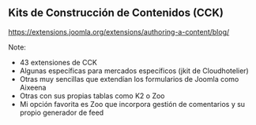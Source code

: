 ## Kits de Construcción de Contenidos (CCK)
https://extensions.joomla.org/extensions/authoring-a-content/blog/

Note:
* 43 extensiones de CCK
* Algunas específicas para mercados específicos (jkit de Cloudhotelier)
* Otras muy sencillas que extendían los formularios de Joomla como Aixeena
* Otras con sus propias tablas como K2 o Zoo
* Mi opción favorita es Zoo que incorpora gestión de comentarios y su propio generador de feed
